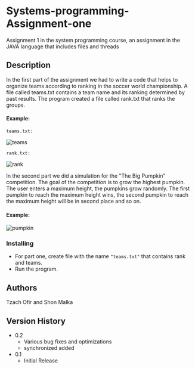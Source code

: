 # Systems-programming-Assignment-one
Assignment 1 in the system programming course, an assignment in the JAVA language that includes files and threads

## Description

In the first part of the assignment we had to write a code that helps to organize teams according to ranking in the soccer world championship.
A file called teams.txt contains a team name and its ranking determined by past results.
The program created a file called rank.txt that ranks the groups.

#### Example:

```teams.txt:```

![teams](https://user-images.githubusercontent.com/74205488/202432959-f03b1acb-2eff-4f57-83a8-970a816848a7.jpg)


```rank.txt:```

![rank](https://user-images.githubusercontent.com/74205488/202432956-a899b3aa-1267-4d82-b8a3-88c5d923ce4c.jpg)




In the second part we did a simulation for the "The Big Pumpkin" competition.
The goal of the competition is to grow the highest pumpkin.
The user enters a maximum height, the pumpkins grow randomly. The first pumpkin to reach the maximum height wins, the second pumpkin to reach the maximum height will be in second place and so on.

#### Example:

![pumpkin](https://user-images.githubusercontent.com/74205488/202432950-4b8d0f37-c842-4fd0-b7ee-263d27b5eba2.jpg)


### Installing

* For part one, create file with the name ``` "teams.txt" ``` that contains rank and teams.
* Run the program.


## Authors
Tzach Ofir and Shon Malka


## Version History

* 0.2
    * Various bug fixes and optimizations
    * synchronized added
* 0.1
    * Initial Release




